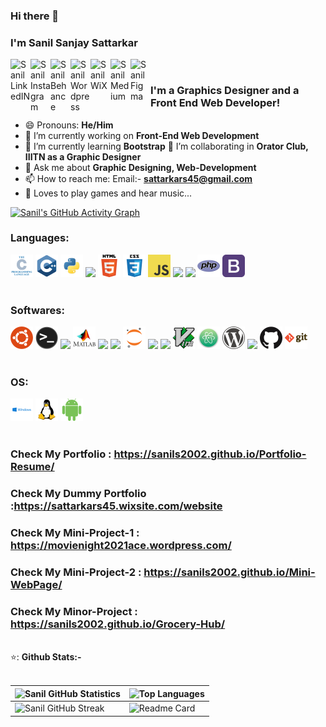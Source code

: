 ### Hi there 👋
### I'm Sanil Sanjay Sattarkar

<a href="https://www.linkedin.com/in/sanil-sattarkar-529132202/">
  <img align="left" alt="Sanil LinkedIN" width="32px" src="https://cdn.jsdelivr.net/npm/simple-icons@v3.13.0/icons/linkedin.svg" target="_blank" />
</a>
<a href="https://www.instagram.com/sanil_0205/">
  <img align="left" alt="Sanil Instagram" width="32px" src="https://cdn.jsdelivr.net/npm/simple-icons@v3.13.0/icons/instagram.svg" target="_blank" />
</a>
<a href="https://www.behance.net/sanilsattarkar">
  <img align="left" alt="Sanil Behance" width="32px" src="https://cdn.jsdelivr.net/npm/simple-icons@3.13.0/icons/behance.svg" target="_blank" />
</a>
<a href="https://wordpress.com/home/movienight2021ace.wordpress.com">  
  <img align="left" alt="Sanil Wordpress" width="32px" src="https://cdn.jsdelivr.net/npm/simple-icons@3.13.0/icons/wordpress.svg" target="_blank" />
</a>
<a href="https://manage.wix.com/dashboard/a1049893-15a6-42ca-9a47-58d831fbfc1c/home?referralInfo=EDITOR">  
  <img align="left" alt="Sanil WiX" width="32px" src="https://cdn.jsdelivr.net/npm/simple-icons@3.13.0/icons/wix.svg" target="_blank" />
</a>
<a href="https://medium.com/@sattarkars45">  
  <img align="left" alt="Sanil Medium" width="32px" src="https://cdn.jsdelivr.net/npm/simple-icons@3.13.0/icons/medium.svg" target="_blank" />
</a>
<a href="https://www.figma.com/files/user/939226844701567191?fuid=939226844701567191">  
  <img align="left" alt="Sanil Figma" width="32px" src="https://cdn.jsdelivr.net/npm/simple-icons@3.13.0/icons/figma.svg" target="_blank" />
</a>
<br/>

### I'm a Graphics Designer and a Front End Web Developer!

- 😄 Pronouns: <b>He/Him</b>
- 🔭 I’m currently working on <b>Front-End Web Development</b>   
- 🌱 I’m currently learning <b>Bootstrap</b> 
👯 I’m collaborating in <b>Orator Club, IIITN as a Graphic Designer</b>
- 💬 Ask me about <b>Graphic Designing, Web-Development</b>  
- 📫 How to reach me: Email:- <b><u>sattarkars45@gmail.com</u></b>
- 🤔 Loves to play games and hear music...

[![Sanil's GitHub Activity Graph](https://activity-graph.herokuapp.com/graph?username=sanils2002&theme=nord)](https://git.io/sanils2002)

### Languages:

<section>
<code><img width="36px" src="https://raw.githubusercontent.com/github/explore/80688e429a7d4ef2fca1e82350fe8e3517d3494d/topics/c/c.png"></code>
<code><img width="36px" src="https://raw.githubusercontent.com/github/explore/80688e429a7d4ef2fca1e82350fe8e3517d3494d/topics/cpp/cpp.png"></code>
<code><img width="36px" src="https://raw.githubusercontent.com/github/explore/80688e429a7d4ef2fca1e82350fe8e3517d3494d/topics/python/python.png"></code>
<code><img width="36px" src="https://i.pinimg.com/originals/8c/b1/8c/8cb18c72082d13eb581cf6d452e8e266.png"></code>  
<code><img width="36px" src="https://raw.githubusercontent.com/github/explore/80688e429a7d4ef2fca1e82350fe8e3517d3494d/topics/html/html.png"></code>
<code><img width="36px" src="https://raw.githubusercontent.com/github/explore/80688e429a7d4ef2fca1e82350fe8e3517d3494d/topics/css/css.png"></code>
<code><img width="36px" src="https://raw.githubusercontent.com/github/explore/80688e429a7d4ef2fca1e82350fe8e3517d3494d/topics/javascript/javascript.png"></code>
<code><img width="36px" src="https://png.pngtree.com/element_our/png_detail/20181227/xml-vector-icon-png_287418.jpg"></code> 
<code><img width="36px" src="https://media.istockphoto.com/vectors/white-xsl-file-document-icon-download-xsl-button-icon-isolated-with-vector-id1145457366?k=20&m=1145457366&s=170667a&w=0&h=DgSUDr7VMAXzboK5f4tEroXxqwfUe1hpYzZjykeiy5g="></code>
<code><img width="36px" src="https://raw.githubusercontent.com/github/explore/ccc16358ac4530c6a69b1b80c7223cd2744dea83/topics/php/php.png"></code>  
<code><img width="36px" src="https://raw.githubusercontent.com/github/explore/80688e429a7d4ef2fca1e82350fe8e3517d3494d/topics/bootstrap/bootstrap.png"></code>
</section>
<br/>

### Softwares:

<section>
<code><img width="36px" src="https://raw.githubusercontent.com/github/explore/80688e429a7d4ef2fca1e82350fe8e3517d3494d/topics/ubuntu/ubuntu.png"></code>
<code><img width="36px" src="https://raw.githubusercontent.com/github/explore/d92924b1d925bb134e308bd29c9de6c302ed3beb/topics/terminal/terminal.png"></code>
<code><img width="36px" src="https://cdn.jsdelivr.net/npm/simple-icons@3.13.0/icons/autodesk.svg"></code>  
<code><img width="36px" src="https://raw.githubusercontent.com/github/explore/80688e429a7d4ef2fca1e82350fe8e3517d3494d/topics/matlab/matlab.png"></code>
<code><img width="36px" src="https://cdn.jsdelivr.net/npm/simple-icons@3.13.0/icons/visualstudiocode.svg"></code>
<code><img width="36px" src="https://cdn.jsdelivr.net/npm/simple-icons@3.13.0/icons/eclipseide.svg"></code>
<code><img width="36px" src="https://raw.githubusercontent.com/github/explore/80688e429a7d4ef2fca1e82350fe8e3517d3494d/topics/jupyter-notebook/jupyter-notebook.png"></code>
<code><img width="36px" src="https://upload.wikimedia.org/wikipedia/commons/thumb/f/fe/Apache_Tomcat_logo.svg/1280px-Apache_Tomcat_logo.svg.png"></code>
<code><img width="36px" src="https://upload.wikimedia.org/wikipedia/commons/f/f8/WampServer-logo.png"></code>  
<code><img width="36px" src="https://raw.githubusercontent.com/github/explore/80688e429a7d4ef2fca1e82350fe8e3517d3494d/topics/vim/vim.png"></code>
<code><img width="36px" src="https://raw.githubusercontent.com/github/explore/80688e429a7d4ef2fca1e82350fe8e3517d3494d/topics/atom/atom.png"></code>  
<code><img width="36px" src="https://raw.githubusercontent.com/github/explore/80688e429a7d4ef2fca1e82350fe8e3517d3494d/topics/wordpress/wordpress.png"></code>
<code><img width="36px" src="https://cdn.jsdelivr.net/npm/simple-icons@3.13.0/icons/wix.svg"></code>
<code><img width="36px" src="https://raw.githubusercontent.com/github/explore/78df643247d429f6cc873026c0622819ad797942/topics/github/github.png"></code>
<code><img width="36px" src="https://raw.githubusercontent.com/github/explore/80688e429a7d4ef2fca1e82350fe8e3517d3494d/topics/git/git.png"></code>  
</section>
<br/>

### OS:

<section>
<code><img width="36px" src="https://raw.githubusercontent.com/github/explore/80688e429a7d4ef2fca1e82350fe8e3517d3494d/topics/windows/windows.png"></code>
<code><img width="36px" src="https://raw.githubusercontent.com/github/explore/80688e429a7d4ef2fca1e82350fe8e3517d3494d/topics/linux/linux.png"></code>
<code><img width="36px" src="https://raw.githubusercontent.com/github/explore/80688e429a7d4ef2fca1e82350fe8e3517d3494d/topics/android/android.png"></code>
</section>
<br/>

### Check My Portfolio : https://sanils2002.github.io/Portfolio-Resume/ <br>
### Check My Dummy Portfolio :https://sattarkars45.wixsite.com/website <br>
### Check My Mini-Project-1 : https://movienight2021ace.wordpress.com/ <br>
### Check My Mini-Project-2 : https://sanils2002.github.io/Mini-WebPage/ <br> 
### Check My Minor-Project : https://sanils2002.github.io/Grocery-Hub/ <br>
<br/>

<summary>⭐: <b>Github Stats:-</b></summary><br/>

| ![Sanil GitHub Statistics](https://github-readme-stats.vercel.app/api?username=sanils2002&show_icons=true&theme=cobalt) | ![Top Languages](https://github-readme-stats.vercel.app/api/top-langs/?username=sanils2002&theme=cobalt&layout=compact&langs_count=10) |
| --- | --- |
| ![Sanil GitHub Streak](https://github-readme-streak-stats.herokuapp.com/?user=sanils2002&theme=cobalt) | ![Readme Card](https://github-readme-stats.vercel.app/api/pin/?username=sanils2002&repo=MATLAB-PROJECTS&theme=cobalt) |

